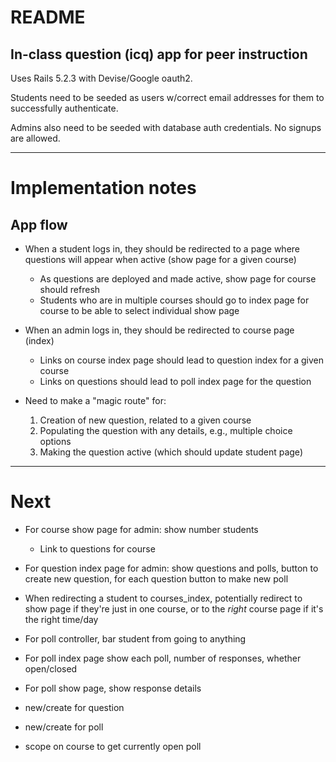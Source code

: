 # README

## In-class question (icq) app for peer instruction 

Uses Rails 5.2.3 with Devise/Google oauth2.  

Students need to be seeded as users w/correct email addresses for them to
successfully authenticate.

Admins also need to be seeded with database auth credentials.  No signups
are allowed.

---

# Implementation notes

App flow
--------

 * When a student logs in, they should be redirected to a page where questions will appear when active (show page for a given course)
   * As questions are deployed and made active, show page for course should
     refresh
   * Students who are in multiple courses should go to index page for course
     to be able to select individual show page

 * When an admin logs in, they should be redirected to course page (index)

   * Links on course index page should lead to question index for a given course
   * Links on questions should lead to poll index page for the question

 * Need to make a "magic route" for:
   1. Creation of new question, related to a given course
   2. Populating the question with any details, e.g., multiple choice options
   3. Making the question active (which should update student page)

---

# Next

 * For course show page for admin: show number students
    * Link to questions for course

 * For question index page for admin: show questions and polls, button to create new question, for each question button to make new poll
 * When redirecting a student to courses_index, potentially redirect to show page if they're just in one course, or to the *right* course page if it's the right time/day
 * For poll controller, bar student from going to anything
 * For poll index page show each poll, number of responses, whether open/closed
 * For poll show page, show response details
 * new/create for question
 * new/create for poll
 * scope on course to get currently open poll
